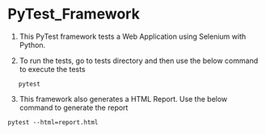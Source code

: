 # PyTest_Framework

1. This PyTest framework tests a Web Application using Selenium with Python.<br>


2. To run the tests, go to tests directory and then use the below command to execute the tests
````
   pytest
````

3. This framework also generates a HTML Report. Use the below command to generate the report
````
pytest --html=report.html
